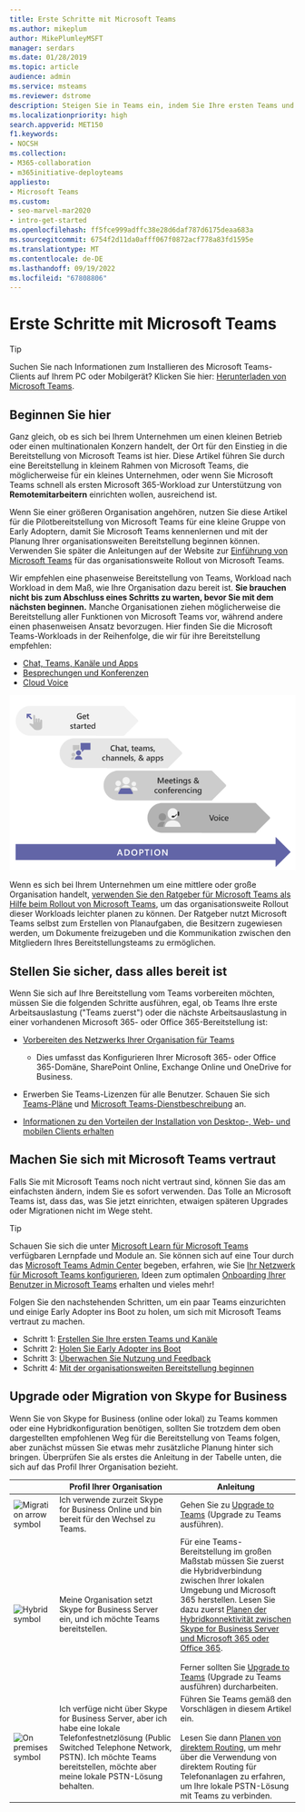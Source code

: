 ```yaml
---
title: Erste Schritte mit Microsoft Teams
ms.author: mikeplum
author: MikePlumleyMSFT
manager: serdars
ms.date: 01/28/2019
ms.topic: article
audience: admin
ms.service: msteams
ms.reviewer: dstrome
description: Steigen Sie in Teams ein, indem Sie Ihre ersten Teams und Kanäle bereitstellen, damit Sie Erfahrung in Teams aufbauen, bevor Sie es in der Organisation einführen.
ms.localizationpriority: high
search.appverid: MET150
f1.keywords:
- NOCSH
ms.collection:
- M365-collaboration
- m365initiative-deployteams
appliesto:
- Microsoft Teams
ms.custom:
- seo-marvel-mar2020
- intro-get-started
ms.openlocfilehash: ff5fce999adffc38e28d6daf787d6175deaa683a
ms.sourcegitcommit: 6754f2d11da0afff067f0872acf778a83fd1595e
ms.translationtype: MT
ms.contentlocale: de-DE
ms.lasthandoff: 09/19/2022
ms.locfileid: "67808806"
---
```

# <a name="get-started-with-microsoft-teams"></a>Erste Schritte mit Microsoft Teams

> [!TIP]
> Suchen Sie nach Informationen zum Installieren des Microsoft Teams-Clients auf Ihrem PC oder Mobilgerät? Klicken Sie hier: [Herunterladen von Microsoft Teams](https://www.microsoft.com/microsoft-teams/download-app).

## <a name="start-here"></a>Beginnen Sie hier

Ganz gleich, ob es sich bei Ihrem Unternehmen um einen kleinen Betrieb oder einen multinationalen Konzern handelt, der Ort für den Einstieg in die Bereitstellung von Microsoft Teams ist hier. Diese Artikel führen Sie durch eine Bereitstellung in kleinem Rahmen von Microsoft Teams, die möglicherweise für ein kleines Unternehmen, oder wenn Sie Microsoft Teams schnell als ersten Microsoft 365-Workload zur Unterstützung von **Remotemitarbeitern** einrichten wollen, ausreichend ist.

Wenn Sie einer größeren Organisation angehören, nutzen Sie diese Artikel für die Pilotbereitstellung von Microsoft Teams für eine kleine Gruppe von Early Adoptern, damit Sie Microsoft Teams kennenlernen und mit der Planung Ihrer organisationsweiten Bereitstellung beginnen können. Verwenden Sie später die Anleitungen auf der Website zur [Einführung von Microsoft Teams](https://adoption.microsoft.com/microsoft-teams/#get-started) für das organisationsweite Rollout von Microsoft Teams.

Wir empfehlen eine phasenweise Bereitstellung von Teams, Workload nach Workload in dem Maß, wie Ihre Organisation dazu bereit ist. **Sie brauchen nicht bis zum Abschluss eines Schritts zu warten, bevor Sie mit dem nächsten beginnen.** Manche Organisationen ziehen möglicherweise die Bereitstellung aller Funktionen von Microsoft Teams vor, während andere einen phasenweisen Ansatz bevorzugen. Hier finden Sie die Microsoft Teams-Workloads in der Reihenfolge, die wir für ihre Bereitstellung empfehlen:

- [Chat, Teams, Kanäle und Apps](deploy-chat-teams-channels-microsoft-teams-landing-page.md)
- [Besprechungen und Konferenzen](deploy-meetings-microsoft-teams-landing-page.md)
- [Cloud Voice](cloud-voice-landing-page.md)

![Diagramm zur Veranschaulichung der Bereitstellungswege von Teams.](media/get-started-with-teams-quick-start-pathways.png)


Wenn es sich bei Ihrem Unternehmen um eine mittlere oder große Organisation handelt, [verwenden Sie den Ratgeber für Microsoft Teams als Hilfe beim Rollout von Microsoft Teams](use-advisor-teams-roll-out.md), um das organisationsweite Rollout dieser Workloads leichter planen zu können. Der Ratgeber nutzt Microsoft Teams selbst zum Erstellen von Planaufgaben, die Besitzern zugewiesen werden, um Dokumente freizugeben und die Kommunikation zwischen den Mitgliedern Ihres Bereitstellungsteams zu ermöglichen.

## <a name="make-sure-youre-ready"></a>Stellen Sie sicher, dass alles bereit ist

Wenn Sie sich auf Ihre Bereitstellung vom Teams vorbereiten möchten, müssen Sie die folgenden Schritte ausführen, egal, ob Teams Ihre erste Arbeitsauslastung ("Teams zuerst") oder die nächste Arbeitsauslastung in einer vorhandenen Microsoft 365- oder Office 365-Bereitstellung ist:

- [Vorbereiten des Netzwerks Ihrer Organisation für Teams](prepare-network.md)
  - Dies umfasst das Konfigurieren Ihrer Microsoft 365- oder Office 365-Domäne, SharePoint Online, Exchange Online und OneDrive for Business.

- Erwerben Sie Teams-Lizenzen für alle Benutzer. Schauen Sie sich [Teams-Pläne](https://www.microsoft.com/microsoft-365/microsoft-teams/compare-microsoft-teams-options) und [Microsoft Teams-Dienstbeschreibung](/office365/servicedescriptions/teams-service-description) an.

- [Informationen zu den Vorteilen der Installation von Desktop-, Web- und mobilen Clients erhalten](get-clients.md)

## <a name="get-familiar-with-teams"></a>Machen Sie sich mit Microsoft Teams vertraut

Falls Sie mit Microsoft Teams noch nicht vertraut sind, können Sie das am einfachsten ändern, indem Sie es sofort verwenden. Das Tolle an Microsoft Teams ist, dass das, was Sie jetzt einrichten, etwaigen späteren Upgrades oder Migrationen nicht im Wege steht.

> [!TIP]
> Schauen Sie sich die unter [Microsoft Learn für Microsoft Teams](/training/teams/) verfügbaren Lernpfade und Module an. Sie können sich auf eine Tour durch das [Microsoft Teams Admin Center](/training/modules/m365-teams-navigate-admin-portal/) begeben, erfahren, wie Sie [Ihr Netzwerk für Microsoft Teams konfigurieren](/training/modules/m365-teams-connectivity/), Ideen zum optimalen [Onboarding Ihrer Benutzer in Microsoft Teams](/training/modules/m365-teams-onboard-users/) erhalten und vieles mehr!

Folgen Sie den nachstehenden Schritten, um ein paar Teams einzurichten und einige Early Adopter ins Boot zu holen, um sich mit Microsoft Teams vertraut zu machen.

- Schritt 1: [Erstellen Sie Ihre ersten Teams und Kanäle](get-started-with-teams-create-your-first-teams-and-channels.md)
- Schritt 2: [Holen Sie Early Adopter ins Boot](get-started-with-teams-onboard-early-adopters.md)
- Schritt 3: [Überwachen Sie Nutzung und Feedback](get-started-with-teams-monitor-usage-and-feedback.md)
- Schritt 4: [Mit der organisationsweiten Bereitstellung beginnen](get-started-with-teams-resources-for-org-wide-rollout.md)

## <a name="upgrade-or-migrate-from-skype-for-business"></a>Upgrade oder Migration von Skype for Business

Wenn Sie von Skype for Business (online oder lokal) zu Teams kommen oder eine Hybridkonfiguration benötigen, sollten Sie trotzdem dem oben dargestellten empfohlenen Weg für die Bereitstellung von Teams folgen, aber zunächst müssen Sie etwas mehr zusätzliche Planung hinter sich bringen. Überprüfen Sie als erstes die Anleitung in der Tabelle unten, die sich auf das Profil Ihrer Organisation bezieht.

|&nbsp;|Profil Ihrer Organisation|Anleitung  |
|---------|---------|---------|
|<IMG src="/office/media/icons/migration-teams.svg" alt="Migration arrow symbol" height="50" width="50">|Ich verwende zurzeit Skype for Business Online und bin bereit für den Wechsel zu Teams. |Gehen Sie zu [Upgrade to Teams](upgrade-start-here.md) (Upgrade zu Teams ausführen). |
|<IMG SRC="/office/media/icons/hybrid-teams.svg" alt="Hybrid symbol" height="50" width="50">|Meine Organisation setzt Skype for Business Server ein, und ich möchte Teams bereitstellen. |Für eine Teams-Bereitstellung im großen Maßstab müssen Sie zuerst die Hybridverbindung zwischen Ihrer lokalen Umgebung und Microsoft 365 herstellen. Lesen Sie dazu zuerst [Planen der Hybridkonnektivität zwischen Skype for Business Server und Microsoft 365 oder Office 365](/skypeforbusiness/hybrid/plan-hybrid-connectivity).<br><br>Ferner sollten Sie [Upgrade to Teams](upgrade-start-here.md) (Upgrade zu Teams ausführen) durcharbeiten.   |
|<IMG src="/office/media/icons/on-premises-teams.svg" alt="On premises symbol" height="50" width="50">|Ich verfüge nicht über Skype for Business Server, aber ich habe eine lokale Telefonfestnetzlösung (Public Switched Telephone Network, PSTN). Ich möchte Teams bereitstellen, möchte aber meine lokale PSTN-Lösung behalten. |Führen Sie Teams gemäß den Vorschlägen in diesem Artikel ein.<br><br>Lesen Sie dann [Planen von direktem Routing](direct-routing-plan.md), um mehr über die Verwendung von direktem Routing für Telefonanlagen zu erfahren, um Ihre lokale PSTN-Lösung mit Teams zu verbinden.|
